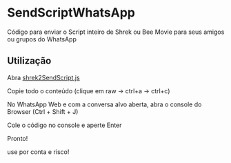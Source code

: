 # SendScriptWhatsApp

Código para enviar o Script inteiro de Shrek ou Bee Movie para seus amigos ou grupos do WhatsApp

## Utilização

Abra [shrek2SendScript.js](https://github.com/mmalbr/SendScriptWhatsAppBR/blob/main/shrek2SendScript.js)

Copie todo o conteúdo (clique em raw -> ctrl+a -> ctrl+c)

No WhatsApp Web e com a conversa alvo aberta, abra o console do Browser (Ctrl + Shift + J)

Cole o código no console e aperte Enter

Pronto!

use por conta e risco!

